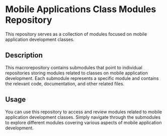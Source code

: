 # Mobile Applications Class Modules Repository

This repository serves as a collection of modules focused on mobile application development classes.

## Description

This macrorepository contains submodules that point to individual repositories storing modules related to classes on mobile application development. Each submodule represents a specific module and contains the relevant code, documentation, and other related files.

## Usage

You can use this repository to access and review modules related to mobile application development classes. Simply navigate through the submodules to explore different modules covering various aspects of mobile application development.